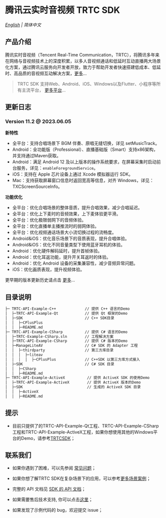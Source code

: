 # 腾讯云实时音视频 TRTC SDK

_[English](README.md) | 简体中文_

## 产品介绍

腾讯实时音视频（Tencent Real-Time Communication，TRTC），将腾讯多年来在网络与音视频技术上的深度积累，以多人音视频通话和低延时互动直播两大场景化方案，通过腾讯云服务向开发者开放，致力于帮助开发者快速搭建低成本、低延时、高品质的音视频互动解决方案，[更多](https://cloud.tencent.com/document/product/647/16788)...

> TRTC SDK 支持Web、Android、iOS、Windows以及Flutter、小程序等所有主流平台， [更多平台](https://github.com/LiteAVSDK?q=TRTC_&type=all&sort=)...



## 更新日志

### Version 11.2 @ 2023.06.05

**新特性**

- 全平台：支持合唱场景下 BGM 伴奏、原唱无缝切换，详见 setMusicTrack。
- Android：全功能版（Professional）、直播基础版（Smart）支持x86架构，并支持通过Maven获取。
- Android：满足 Android 12 及以上版本的操作系统要求，在屏幕采集时启动前台服务，详见：`enableForegroundService`。
- iOS：支持在 Apple 芯片设备上通过 Xcode 模拟器运行 SDK。
- Mac：支持获取屏幕窗口信息时返回宽高等信息，对齐 Windows，详见：TXCScreenSourceInfo。

**功能优化**

- 全平台：优化合唱场景的整体音质，提升合唱效果，减少合唱延迟。
- 全平台：优化上下麦时的音频效果，上下麦体验更平滑。
- 全平台：优化极限弱网下的音频体验。
- 全平台：优化直播单主播推流时的弱网体验。
- 全平台：优化视频通话场景大小流切换过程的流畅度。
- Android&iOS：优化音乐场景下的音质表现，提升合唱体验。
- Android&iOS：优化不同音量类型下使用蓝牙耳机的体验。
- Android：优化硬件解码延时，提升首帧体验。
- Android：优化耳返功能，提升开关耳返时的体验。
- Android：优化 Android 设备的采集兼容性，减少音频异常问题。
- iOS：优化画质表现，提升视频体验。

更早期的版本更新历史请点击  [更多](https://cloud.tencent.com/document/product/647/46907)...


## 目录说明

```bash
├─ TRTC-API-Example-C++             // 提供 C++ 语言的Demo
│  ├─TRTC-API-Example-Qt            // 提供 Qt 框架的Demo
│  ├─SDK                            // C++ SDK目录
│  │  ├─CPlusPlus
│  │  ├─README.md
├─ TRTC-API-Example-CSharp          // 提供 C# 语言的Demo
│  ├─TRTC-Example-CSharp.sln        // 工程解决方案
│  ├─TRTC-API-Example-CSharp        // 提供 C# 版本的Demo
│  ├─ManageLiteAV                   // C# SDK 的 Adapter 工程
│  │  ├─thirdparty                  // 第三方库目录
│  │  │  ├─liteav              
│  │  │  │  ├─CPlusPlus             // C++SDK 以第三方库方式接入   
│  ├─SDK                            // C# SDK 目录
│  │  ├─CSharp              
│  │  ├─README.md
├─ TRTC-API-Example-ActiveX          // 提供 ActiveX SDK 的使用Demo
│  ├─TRTC-API-Example-ActiveX        // 提供 ActiveX 版本的Demo
│  ├─SDK                             // 生成的 ActiveX SDK 目录
│  │  ├─ActiveX              
│  │  ├─README.md
```



## 提示

- 目前只提供了的TRTC-API-Example-Qt工程、TRTC-API-Example-CSharp工程和TRTC-API-Example-ActiveX工程，如果你想使用其他的Windows平台的Demo，请参考[TRTCSDK](https://github.com/tencentyun/TRTCSDK)；



## 联系我们
- 如果你遇到了困难，可以先参阅 [常见问题](https://cloud.tencent.com/document/product/647/43018)；

- 如果你想了解TRTC SDK在复杂场景下的应用，可以参考[更多场景案例](https://cloud.tencent.com/document/product/647/57486)；

- 完整的 API 文档见 [SDK 的 API 文档](http://doc.qcloudtrtc.com/md_introduction_trtc_Windows_cpp_%E6%A6%82%E8%A7%88.html)；
- 如果需要售后技术支持, 你可以点击[这里](https://cloud.tencent.com/document/product/647/19906)；
- 如果发现了示例代码的 bug，欢迎提交 issue；
